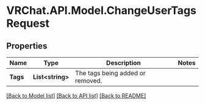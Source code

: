 # VRChat.API.Model.ChangeUserTagsRequest

## Properties

Name | Type | Description | Notes
------------ | ------------- | ------------- | -------------
**Tags** | **List&lt;string&gt;** | The tags being added or removed. | 

[[Back to Model list]](../README.md#documentation-for-models) [[Back to API list]](../README.md#documentation-for-api-endpoints) [[Back to README]](../README.md)

